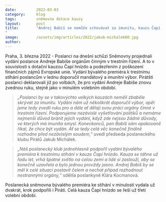 ```yaml
---
date:         2022-03-03
category:     blog
tags:         sněmovna dotace kauzy 
layout:       post
title:        "Andrej Babiš se nemůže schovávat za imunitu, kauzu Čapí hnízdo je třeba konečně dořešit. Piráti podpořili vydání expremiéra ke stíhání
"
image:        /assets/img/articles/2022/jakub-michalek00.jpg
author:       
---
```


Praha, 3. března 2022 - Poslanci na dnešní schůzi Sněmovny projednali vydání poslance Andreje Babiše orgánům činným v trestním řízení. A to v souvislosti s dotační kauzou Čapí hnízdo a podezřením z poškození finančních zájmů Evropské unie. Vydání bývalého premiéra k trestnímu stíhání poslancům v lednu doporučil mandátový a imunitní výbor. Pirátští poslanci deklarovali již po volbách, že pro vydání Andreje Babiše znovu zvednou ruku, stejně jako v minulém volebním období.

> *„Poslanci by se v takovýchto velkých kauzách neměli zbaběle skrývat za imunitu. Vydání nám už několikrát doporučil výbor, opět jsme tedy zvedli ruku pro a dále ať dělají svou práci orgány činné v trestním řízení. Podporujeme nezávislé vyšetřování politiků a nemáme nejmenší důvod bránit jejich vydání, když zde nejsou žádné důvody, ve kterých má imunita smysl. Koneckonců, pan Babiš sám opakovaně říkal, že chce být vydán. Ať se tedy celá věc konečně finálně rozhodne před nezávislým soudem,”* uvedl předseda poslaneckého klubu Pirátů Jakub Michálek.

> *„Náš poslanecký klub jednohlasně podpořil vydání bývalého premiéra k trestnímu stíhání v kauze Čapí hnízdo. Kauza se táhne už řadu let, vrhá špatné světlo na celou zemi a lidé si zaslouží, aby se konečně uzavřela a bylo jednou provždy jasno. Andrej Babiš by se měl k celé situaci postavit čelem a nechat případ rozhodnout nestrannými orgány,“* sdělila poslankyně Klára Kocmanová.


Poslanecká sněmovna bývalého premiéra ke stíhání v minulosti vydala už dvakrát, krok podpořili i Piráti. Celá kauza Čapí hnízdo se řeší už třetí volební období.

